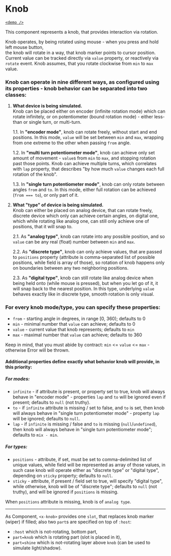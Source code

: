 # Knob

[`<demo />`]()

This component represents a knob, that provides interaction via rotation.

Knob operates, by being rotated using mouse - when you press and hold left mouse button,  
the knob will rotate in a way, that knob marker points to cursor position. Current value can be
tracked directly via `value` property, or reactively via `rotate` event. Knob assumes, that you
rotate clockwise from `min` to `max` value.

### Knob can operate in nine different ways, as configured using its properties - knob behavior can be separated into two classes:

1. **What device is being simulated.**\
   Knob can be placed either on encoder (infinite rotation mode) which can rotate infinitely,
   or on potentiometer (bound rotation mode) - either less-than or single turn, or multi-turn.

   1.1. In **"encoder mode"**, knob can rotate freely, without start and end positions. In this mode,
        `value` will be set between `min` and `max`, wrapping from one extreme to the other when
        passing `from` angle.

   1.2. In **"multi turn potentiometer mode"**, knob can achieve only set amount 
        of movement - `value`s from `min` to `max`, and stopping rotation past those points. 
        Knob can achieve multiple turns, which correlates with `lap` property, that describes 
        "by how much `value` changes each full rotation of the knob".

   1.3. In **"single turn potentiometer mode"**, knob can only rotate between angles `from` and `to`.
        In this mode, either full rotation can be achieved (`from === to`), or only part of it.

2. **What "type" of device is being simulated.**\
   Knob can either be placed on analog device, that can rotate freely, discrete device which only
   can achieve certain angles, on digital one, which while rotating like analog one, can still 
   only achieve one of positions, that it will snap to.

   2.1. As **"analog type"**, knob can rotate into any possible position, and so `value` can be any 
        real (float) number between `min` and `max`.

   2.2. As **"discrete type"**, knob can only achieve values, that are passed to `positions` property
        (attribute is comma-separated list of possible positions, while field is array of those), 
        so rotation of knob happens only on boundaries between any two neighboring positions.

   2.3. As **"digital type"**, knob can still rotate like analog device when being held onto (while
        mouse is pressed), but when you let go of it, it will snap back to the nearest position.
        In this type, underlying `value` behaves exactly like in discrete type, smooth rotation
        is only visual.

### For every knob mode/type, you can specify these properties:
- `from` - starting angle in degrees, in range [0, 360); defaults to 0
- `min` - minimal number that `value` can achieve; defaults to 0
- `value` - current value that knob represents; defaults to `min`
- `max` - maximal number that `value` can achieve; defaults to 360

Keep in mind, that you must abide by contract: `min` <= `value` <= `max` - otherwise Error 
will be thrown.

#### Additional properties define exactly what behavior knob will provide, in this priority:

##### For modes:
- `infinite` - if attribute is present, or property set to true, knob will always behave in 
  "encoder mode" - properties `lap` and `to` will be ignored even if present; 
  defaults to `null` (not truthy).
- `to` - if `infinite` attribute is missing / set to false, and `to` is set, then knob will
  always behave in "single turn potentiometer mode" - property `lap` will be ignored;
  defaults to `null`.
- `lap` - if `infinite` is missing / false and `to` is missing (`null`/`undefined`), then 
  knob will always behave in "single turn potentiometer mode"; defaults to `mix - min`.

##### For types:
- `positions` - attribute, if set, must be set to comma-delimited list of unique values, while
  field will be represented as array of those values, in such case knob will operate either as 
  "discrete type" or "digital type", depending on `sticky` property; defaults to `null`.
- `sticky` - attribute, if present / field set to true, will specify "digital type", while
  otherwise, knob will be of "discrete type"; defaults to `null` (not truthy), and will 
  be ignored if `positions` is missing.

When `positions` attribute is missing, knob is of `analog type`.

---

As Component, `<x-knob>` provides one `slot`, that replaces knob marker (wiper) if filled;
also two `part`s are specified on top of `:host`:
- `:host` which is not-rotating, bottom part, 
- `part=knob` which is rotating part (slot is placed in it),
- `part=shine` which is not-rotating layer above `knob` (can be used to simulate light/shadow).

